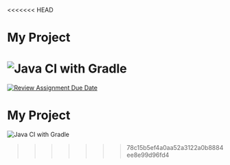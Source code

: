 <<<<<<< HEAD
# My Project

![Java CI with Gradle](https://github.com/khalidaliyeva/lab-2-khalidaliyeva/.github/workflows/ci.yml/badge.svg)
=======
[![Review Assignment Due Date](https://classroom.github.com/assets/deadline-readme-button-22041afd0340ce965d47ae6ef1cefeee28c7c493a6346c4f15d667ab976d596c.svg)](https://classroom.github.com/a/9SdtBFax)

# My Project

![Java CI with Gradle](https://github.com/khalidaliyeva/lab-2-khalidaliyeva/.github/workflows/ci.yml/badge.svg)

>>>>>>> 78c15b5ef4a0aa52a3122a0b8884ee8e99d96fd4

